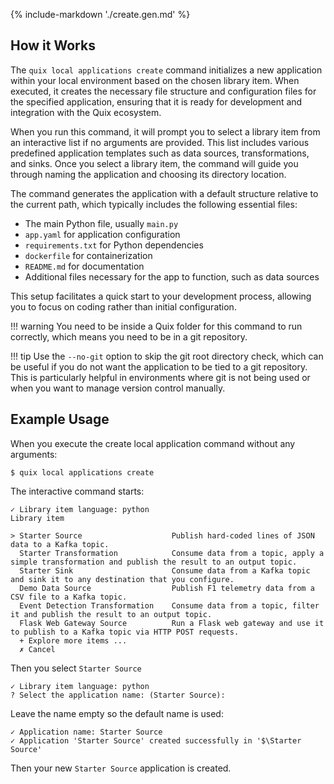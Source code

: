 {% include-markdown './create.gen.md' %}

## How it Works

The `quix local applications create` command initializes a new application within your local environment based on the chosen library item. When executed, it creates the necessary file structure and configuration files for the specified application, ensuring that it is ready for development and integration with the Quix ecosystem.

When you run this command, it will prompt you to select a library item from an interactive list if no arguments are provided. This list includes various predefined application templates such as data sources, transformations, and sinks. Once you select a library item, the command will guide you through naming the application and choosing its directory location.

The command generates the application with a default structure relative to the current path, which typically includes the following essential files:

- The main Python file, usually `main.py`
- `app.yaml` for application configuration
- `requirements.txt` for Python dependencies
- `dockerfile` for containerization
- `README.md` for documentation
- Additional files necessary for the app to function, such as data sources

This setup facilitates a quick start to your development process, allowing you to focus on coding rather than initial configuration.

!!! warning
    You need to be inside a Quix folder for this command to run correctly, which means you need to be in a git repository.

!!! tip
    Use the `--no-git` option to skip the git root directory check, which can be useful if you do not want the application to be tied to a git repository. This is particularly helpful in environments where git is not being used or when you want to manage version control manually.

## Example Usage

When you execute the create local application command without any arguments:

```
$ quix local applications create
```

The interactive command starts:

```
✓ Library item language: python
Library item

> Starter Source                    Publish hard-coded lines of JSON data to a Kafka topic.
  Starter Transformation            Consume data from a topic, apply a simple transformation and publish the result to an output topic.
  Starter Sink                      Consume data from a Kafka topic and sink it to any destination that you configure.
  Demo Data Source                  Publish F1 telemetry data from a CSV file to a Kafka topic.
  Event Detection Transformation    Consume data from a topic, filter it and publish the result to an output topic.
  Flask Web Gateway Source          Run a Flask web gateway and use it to publish to a Kafka topic via HTTP POST requests.
  + Explore more items ...
  ✗ Cancel                          

```

Then you select `Starter Source`

```
✓ Library item language: python
? Select the application name: (Starter Source):
```

Leave the name empty so the default name is used:

```
✓ Application name: Starter Source
✓ Application 'Starter Source' created successfully in '$\Starter Source'
```
Then your new `Starter Source` application is created.